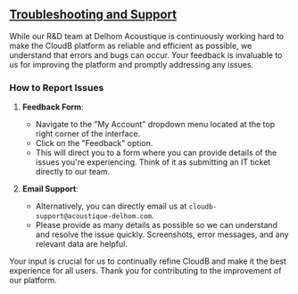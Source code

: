## [Troubleshooting and Support](troubleshooting.md#troubleshooting-and-support)

While our R&D team at Delhom Acoustique is continuously working hard to make the CloudB platform as reliable and efficient as possible, we understand that errors and bugs can occur. Your feedback is invaluable to us for improving the platform and promptly addressing any issues. 

### How to Report Issues

1. **Feedback Form**:  
    - Navigate to the "My Account" dropdown menu located at the top right corner of the interface.
    - Click on the "Feedback" option.
    - This will direct you to a form where you can provide details of the issues you're experiencing. Think of it as submitting an IT ticket directly to our team.
  
2. **Email Support**:  
    - Alternatively, you can directly email us at `cloudb-support@acoustique-delhom.com`. 
    - Please provide as many details as possible so we can understand and resolve the issue quickly. Screenshots, error messages, and any relevant data are helpful.

Your input is crucial for us to continually refine CloudB and make it the best experience for all users. Thank you for contributing to the improvement of our platform.
